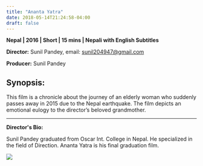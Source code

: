 ```yaml
---
title: "Ananta Yatra"
date: 2018-05-14T21:24:58-04:00
draft: false
---
```


**Nepal | 2016 | Short | 15 mins | Nepali with English Subtitles**

**Director:** Sunil Pandey, email: sunil204947@gmail.com

**Producer:** Sunil Pandey

## Synopsis:

This film is a chronicle about the  journey of an elderly woman who suddenly passes away in 2015 due to the Nepal earthquake. The film depicts an emotional eulogy to the director’s beloved grandmother.

---

**Director's Bio:**

Sunil Pandey graduated from Oscar Int. College in Nepal. He specialized in the field of Direction. Ananta Yatra is his final graduation film.

![](/images/ananta-yatra.png)